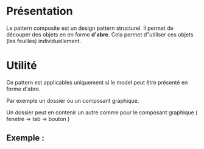 # Présentation

Le pattern composite est un design pattern structurel.
Il permet de découper des objets en en forme **d'abre**.
Cela permet d"utiliser ces objets (les feuilles)  individuellement.

# Utilité

Ce pattern est applicables uniquement si le model peut être présenté en forme d'abre.

Par exemple un dossier ou un composant graphique.

Un dossier peut en contenir un autre comme pour le composant graphique ( fenetre -> tab -> bouton )

## Exemple :

